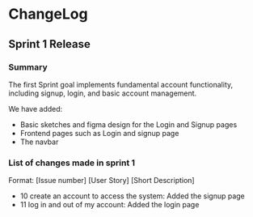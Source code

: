 # ChangeLog
## Sprint 1 Release
### Summary

The first Sprint goal implements fundamental account functionality, including signup, login, and basic account management.

We have added:

* Basic sketches and figma design for the Login and Signup pages
* Frontend pages such as Login and signup page
* The navbar
  
### List of changes made in sprint 1
Format: [Issue number] [User Story] [Short Description]
* 10 create an account to access the system: Added the signup page
* 11 log in and out of my account: Added the login page
